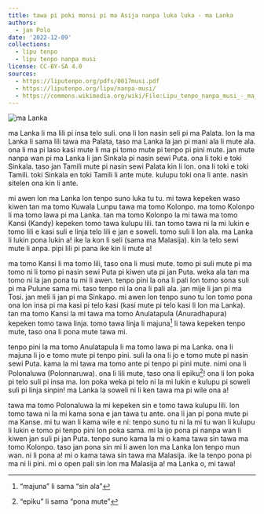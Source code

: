 ```yaml
---
title: tawa pi poki monsi pi ma Asija nanpa luka luka - ma Lanka
authors:
  - jan Polo
date: '2022-12-09'
collections:
  - lipu tenpo
  - lipu tenpo nanpa musi
license: CC-BY-SA 4.0
sources:
  - https://liputenpo.org/pdfs/0017musi.pdf
  - https://liputenpo.org/lipu/nanpa-musi/
  - https://commons.wikimedia.org/wiki/File:Lipu_tenpo_nanpa_musi_-_ma_Lanka.png
---
```


![ma Lanka](https://upload.wikimedia.org/wikipedia/commons/7/7c/Lipu_tenpo_nanpa_musi_-_ma_Lanka.png)

ma Lanka li ma lili pi insa telo suli. ona li lon nasin seli pi ma Palata. lon la ma Lanka li sama lili tawa ma Palata, taso ma Lanka la jan pi mani ala li mute ala. ona li ma pi laso kasi mute li ma pi tomo mute pi tenpo pi pini mute. jan mute nanpa wan pi ma Lanka li jan Sinkala pi nasin sewi Puta. ona li toki e toki Sinkala. taso jan Tamili mute pi nasin sewi Palata kin li lon. ona li toki e toki Tamili. toki Sinkala en toki Tamili li ante mute. kulupu toki ona li ante. nasin sitelen ona kin li ante.

mi awen lon ma Lanka lon tenpo suno luka tu tu. mi tawa kepeken waso kiwen tan ma tomo Kuwala Lunpu tawa ma tomo Kolonpo. ma tomo Kolonpo li ma tomo lawa pi ma Lanka. tan ma tomo Kolonpo la mi tawa ma tomo Kansi (Kandy) kepeken tomo tawa kulupu lili. tan tomo tawa ni la mi lukin e tomo lili e kasi suli e linja telo lili e jan e soweli. tomo suli li lon ala. ma Lanka li lukin pona lukin a! ike la kon li seli (sama ma Malasija). kin la telo sewi mute li anpa. pipi lili pi pana ike kin li mute a!

ma tomo Kansi li ma tomo lili, taso ona li musi mute. tomo pi suli mute pi ma tomo ni li tomo pi nasin sewi Puta pi kiwen uta pi jan Puta. weka ala tan ma tomo ni la jan pona tu mi li awen. tenpo pini la ona li pali lon tomo sona suli pi ma Pulune sama mi. taso tenpo ni la ona li pali ala. jan mije li jan pi ma Tosi. jan meli li jan pi ma Sinkapo. mi awen lon tenpo suno tu lon tomo pona ona lon insa pi ma kasi pi telo kasi (kasi mute pi telo kasi li lon ma Lanka). tan ma tomo Kansi la mi tawa ma tomo Anulatapula (Anuradhapura) kepeken tomo tawa linja. tomo tawa linja li majuna[^1] li tawa kepeken tenpo mute, taso ona li pona mute tawa mi.

[^1]: “majuna” li sama “sin ala”

tenpo pini la ma tomo Anulatapula li ma tomo lawa pi ma Lanka. ona li majuna li jo e tomo mute pi tenpo pini. suli la ona li jo e tomo mute pi nasin sewi Puta. kama la mi tawa ma tomo ante pi tenpo pi pini mute. nimi ona li Polonaluwa (Polonnaruwa). ona li lili mute, taso ona li epiku[^2]! ona li lon poka pi telo suli pi insa ma. lon poka weka pi telo ni la mi lukin e kulupu pi soweli suli pi linja sinpin! ma Lanka la soweli ni li ken tawa ma pi wile ona a!

tawa ma tomo Polonaluwa la mi kepeken sin e tomo tawa kulupu lili. lon tomo tawa ni la mi kama sona e jan tawa tu ante. ona li jan pi pona mute pi ma Kanse. mi tu wan li kama wile e ni: tenpo suno tu ni la mi tu wan li kulupu li lukin e tomo pi tenpo pini lon poka sama. mi la ijo pona pi nanpa wan li kiwen jan suli pi jan Puta. tenpo suno kama la mi o kama tawa sin tawa ma tomo Kolonpo. taso jan pona sin mi li awen lon ma Lanka lon tenpo mun wan. ni li pona a! mi o kama tawa sin tawa ma Malasija. ike la tenpo pona pi ma ni li pini. mi o open pali sin lon ma Malasija a! ma Lanka o, mi tawa!

[^2]: “epiku” li sama “pona mute”